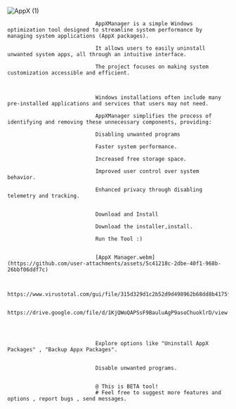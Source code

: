 ![AppX (1)](https://github.com/user-attachments/assets/8929f8ec-f65a-4aee-bb2f-e8ea1893449b)
                                
                                AppXManager is a simple Windows optimization tool designed to streamline system performance by managing system applications (AppX packages).
                                
                                It allows users to easily uninstall unwanted system apps, all through an intuitive interface.
                                
                                The project focuses on making system customization accessible and efficient.
                                
                                
                                
                                Windows installations often include many pre-installed applications and services that users may not need.
                                
                                AppXManager simplifies the process of identifying and removing these unnecessary components, providing:
                                
                                Disabling unwanted programs
                                
                                Faster system performance.
                                
                                Increased free storage space.
                                
                                Improved user control over system behavior.
                                
                                Enhanced privacy through disabling telemetry and tracking.
                                
                                
                                Download and Install
                                
                                Download the installer,install.
                                
                                Run the Tool :)
                                
                                
                                [AppX Manager.webm](https://github.com/user-attachments/assets/5c41218c-2dbe-40f1-968b-26bbf06ddf7c)
                                
                                
                                https://www.virustotal.com/gui/file/315d329d1c2b52d9d498962b68dd8b4175f1c0b530e023adb69f1228522ff11f/detection
                                
                                https://drive.google.com/file/d/1KjQWoQAPSsF9BauluAgP9asoChuoklrD/view
                                
                                
                                
                                
                                Explore options like "Uninstall AppX Packages" , "Backup Appx Packages".
                                
                                
                                Disable unwanted programs.
                                
                                
                                @ This is BETA tool! 
                                # Feel free to suggest more features and options , report bugs , send messages.
